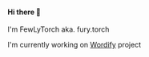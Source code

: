 #### Hi there 👋
I'm FewLyTorch aka. fury.torch

I'm currently working on [Wordify](https://www.github.com/FewLy-Torch-1861/Wordify) project
